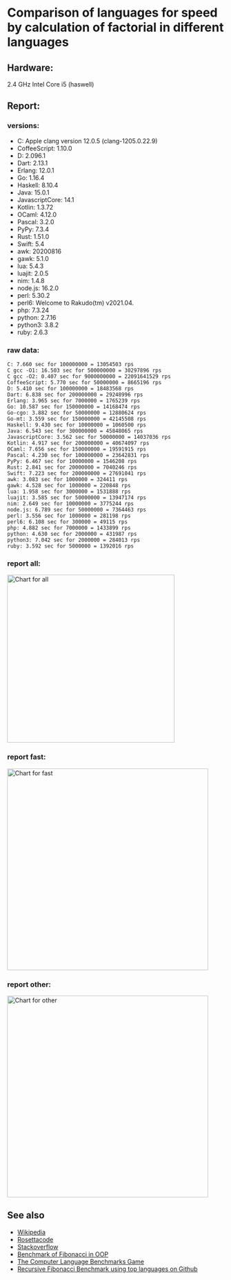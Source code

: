Comparison of languages for speed by calculation of factorial in different languages
====================================================================================

Hardware:
---------
2.4 GHz Intel Core i5 (haswell)

Report:
-------
### versions:

  * C: Apple clang version 12.0.5 (clang-1205.0.22.9)
  * CoffeeScript: 1.10.0
  * D: 2.096.1
  * Dart: 2.13.1
  * Erlang: 12.0.1
  * Go: 1.16.4
  * Haskell: 8.10.4
  * Java: 15.0.1
  * JavascriptCore: 14.1
  * Kotlin: 1.3.72
  * OCaml: 4.12.0
  * Pascal: 3.2.0
  * PyPy: 7.3.4
  * Rust: 1.51.0
  * Swift: 5.4
  * awk: 20200816
  * gawk: 5.1.0
  * lua: 5.4.3
  * luajit: 2.0.5
  * nim: 1.4.8
  * node.js: 16.2.0
  * perl: 5.30.2
  * perl6: Welcome to Rakudo(tm) v2021.04.
  * php: 7.3.24
  * python: 2.7.16
  * python3: 3.8.2
  * ruby: 2.6.3


### raw data:

    C: 7.660 sec for 100000000 = 13054503 rps
    C gcc -O1: 16.503 sec for 500000000 = 30297896 rps
    C gcc -O2: 0.407 sec for 9000000000 = 22091641529 rps
    CoffeeScript: 5.770 sec for 50000000 = 8665196 rps
    D: 5.410 sec for 100000000 = 18483568 rps
    Dart: 6.838 sec for 200000000 = 29248996 rps
    Erlang: 3.965 sec for 7000000 = 1765239 rps
    Go: 10.587 sec for 150000000 = 14168474 rps
    Go-cgo: 3.882 sec for 50000000 = 12880624 rps
    Go-mt: 3.559 sec for 150000000 = 42145508 rps
    Haskell: 9.430 sec for 10000000 = 1060500 rps
    Java: 6.543 sec for 300000000 = 45848065 rps
    JavascriptCore: 3.562 sec for 50000000 = 14037036 rps
    Kotlin: 4.917 sec for 200000000 = 40674097 rps
    OCaml: 7.656 sec for 150000000 = 19591915 rps
    Pascal: 4.230 sec for 100000000 = 23642831 rps
    PyPy: 6.467 sec for 10000000 = 1546208 rps
    Rust: 2.841 sec for 20000000 = 7040246 rps
    Swift: 7.223 sec for 200000000 = 27691041 rps
    awk: 3.083 sec for 1000000 = 324411 rps
    gawk: 4.528 sec for 1000000 = 220848 rps
    lua: 1.958 sec for 3000000 = 1531888 rps
    luajit: 3.585 sec for 50000000 = 13947174 rps
    nim: 2.649 sec for 10000000 = 3775244 rps
    node.js: 6.789 sec for 50000000 = 7364463 rps
    perl: 3.556 sec for 1000000 = 281198 rps
    perl6: 6.108 sec for 300000 = 49115 rps
    php: 4.882 sec for 7000000 = 1433899 rps
    python: 4.630 sec for 2000000 = 431987 rps
    python3: 7.042 sec for 2000000 = 284013 rps
    ruby: 3.592 sec for 5000000 = 1392016 rps


### report all:

<img alt="Chart for all" width="388" src="https://chart.googleapis.com/chart?cht=bhs&chs=582x515&chd=t%3A45848064%2C42145507%2C40674096%2C30297896%2C29248996%2C27691040%2C23642830%2C19591915%2C18483568%2C14168474%2C14037036%2C13947173%2C13054502%2C12880623%2C8665196%2C7364462%2C7040245%2C3775244%2C1765239%2C1546207%2C1531888%2C1433898%2C1392015%2C1060499%2C431986%2C324410%2C284012%2C281197%2C220848&chco=4d89f9&chbh=12&chds=0,45848064.9533815&chxt=x,y,r&chxl=1%3A%7Cgawk%7Cperl%7Cpython3%7Cawk%7Cpython%7CHaskell%7Cruby%7Cphp%7Clua%7CPyPy%7CErlang%7Cnim%7CRust%7Cnode.js%7CCoffeeScript%7CGo-cgo%7CC%7Cluajit%7CJavascriptCore%7CGo%7CD%7COCaml%7CPascal%7CSwift%7CDart%7CC%20gcc%20-O1%7CKotlin%7CGo-mt%7CJava%7C2%3A%7C220848%20rps%7C281197%20rps%7C284012%20rps%7C324410%20rps%7C431986%20rps%7C1060499%20rps%7C1392015%20rps%7C1433898%20rps%7C1531888%20rps%7C1546207%20rps%7C1765239%20rps%7C3775244%20rps%7C7040245%20rps%7C7364462%20rps%7C8665196%20rps%7C12880623%20rps%7C13054502%20rps%7C13947173%20rps%7C14037036%20rps%7C14168474%20rps%7C18483568%20rps%7C19591915%20rps%7C23642830%20rps%7C27691040%20rps%7C29248996%20rps%7C30297896%20rps%7C40674096%20rps%7C42145507%20rps%7C45848064%20rps%7C0%3A%7C0%20%25%7C10%20%25%7C20%20%25%7C30%20%25%7C40%20%25%7C50%20%25%7C60%20%25%7C70%20%25%7C80%20%25%7C90%20%25%7C100%20%25">

### report fast:

<img alt="Chart for fast" width="466" src="https://chart.googleapis.com/chart?cht=bhs&chs=700x328&chd=t%3A45848064%2C42145507%2C40674096%2C30297896%2C29248996%2C27691040%2C23642830%2C19591915%2C18483568%2C14168474%2C14037036%2C13947173%2C13054502%2C12880623%2C8665196%2C7364462%2C7040245%2C3775244&chco=4d89f9&chbh=12&chds=0,45848064.9533815&chxt=x,y,r&chxl=1%3A%7Cnim%7CRust%7Cnode.js%7CCoffeeScript%7CGo-cgo%7CC%7Cluajit%7CJavascriptCore%7CGo%7CD%7COCaml%7CPascal%7CSwift%7CDart%7CC%20gcc%20-O1%7CKotlin%7CGo-mt%7CJava%7C2%3A%7C3775244%20rps%7C7040245%20rps%7C7364462%20rps%7C8665196%20rps%7C12880623%20rps%7C13054502%20rps%7C13947173%20rps%7C14037036%20rps%7C14168474%20rps%7C18483568%20rps%7C19591915%20rps%7C23642830%20rps%7C27691040%20rps%7C29248996%20rps%7C30297896%20rps%7C40674096%20rps%7C42145507%20rps%7C45848064%20rps%7C0%3A%7C0%20%25%7C10%20%25%7C20%20%25%7C30%20%25%7C40%20%25%7C50%20%25%7C60%20%25%7C70%20%25%7C80%20%25%7C90%20%25%7C100%20%25">

### report other:

<img alt="Chart for other" width="466" src="https://chart.googleapis.com/chart?cht=bhs&chs=700x209&chd=t%3A1765239%2C1546207%2C1531888%2C1433898%2C1392015%2C1060499%2C431986%2C324410%2C284012%2C281197%2C220848&chco=4d89f9&chbh=12&chds=0,1765239.40000219&chxt=x,y,r&chxl=1%3A%7Cgawk%7Cperl%7Cpython3%7Cawk%7Cpython%7CHaskell%7Cruby%7Cphp%7Clua%7CPyPy%7CErlang%7C2%3A%7C220848%20rps%7C281197%20rps%7C284012%20rps%7C324410%20rps%7C431986%20rps%7C1060499%20rps%7C1392015%20rps%7C1433898%20rps%7C1531888%20rps%7C1546207%20rps%7C1765239%20rps%7C0%3A%7C0%20%25%7C10%20%25%7C20%20%25%7C30%20%25%7C40%20%25%7C50%20%25%7C60%20%25%7C70%20%25%7C80%20%25%7C90%20%25%7C100%20%25">



See also
--------

  * [Wikipedia](http://en.wikipedia.org/wiki/Factorial)
  * [Rosettacode](http://rosettacode.org/wiki/Factorial)
  * [Stackoverflow](http://stackoverflow.com/questions/23930/factorial-algorithms-in-different-languages)
  * [Benchmark of Fibonacci in OOP](https://github.com/Balancer/benchmarks-fib-obj)
  * [The Computer Language Benchmarks Game](http://benchmarksgame.alioth.debian.org)
  * [Recursive Fibonacci Benchmark using top languages on Github](https://github.com/drujensen/fib)
